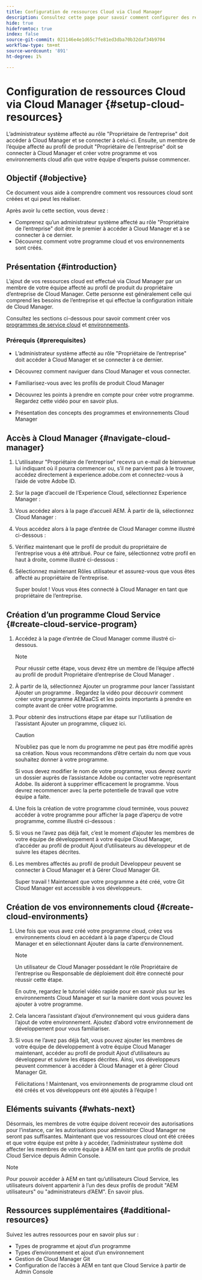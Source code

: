 ```yaml
---
title: Configuration de ressources Cloud via Cloud Manager
description: Consultez cette page pour savoir comment configurer des ressources Cloud via Cloud Manager
hide: true
hidefromtoc: true
index: false
source-git-commit: 021146e4e1d65c7fe81ed3dba70b32daf34b9704
workflow-type: tm+mt
source-wordcount: '891'
ht-degree: 1%

---
```


# Configuration de ressources Cloud via Cloud Manager {#setup-cloud-resources}

L’administrateur système affecté au rôle &quot;Propriétaire de l’entreprise&quot; doit accéder à Cloud Manager et se connecter à celui-ci. Ensuite, un membre de l’équipe affecté au profil de produit &quot;Propriétaire de l’entreprise&quot; doit se connecter à Cloud Manager et créer votre programme et vos environnements cloud afin que votre équipe d’experts puisse commencer.

## Objectif {#objective}

Ce document vous aide à comprendre comment vos ressources cloud sont créées et qui peut les réaliser.

Après avoir lu cette section, vous devez :

* Comprenez qu’un administrateur système affecté au rôle &quot;Propriétaire de l’entreprise&quot; doit être le premier à accéder à Cloud Manager et à se connecter à ce dernier.
* Découvrez comment votre programme cloud et vos environnements sont créés.

## Présentation {#introduction}

L’ajout de vos ressources cloud est effectué via Cloud Manager par un membre de votre équipe affecté au profil de produit du propriétaire d’entreprise de Cloud Manager. Cette personne est généralement celle qui comprend les besoins de l’entreprise et qui effectue la configuration initiale de Cloud Manager.

Consultez les sections ci-dessous pour savoir comment créer vos [programmes de service cloud](#create-cloud-service-program) et [environnements](#create-cloud-environments).

### Prérequis {#prerequisites}

* L’administrateur système affecté au rôle &quot;Propriétaire de l’entreprise&quot; doit accéder à Cloud Manager et se connecter à ce dernier.

* Découvrez comment naviguer dans Cloud Manager et vous connecter.

* Familiarisez-vous avec les profils de produit Cloud Manager

* Découvrez les points à prendre en compte pour créer votre programme. Regardez cette vidéo pour en savoir plus.

* Présentation des concepts des programmes et environnements Cloud Manager

## Accès à Cloud Manager {#navigate-cloud-manager}

1. L’utilisateur &quot;Propriétaire de l’entreprise&quot; recevra un e-mail de bienvenue lui indiquant où il pourra commencer ou, s’il ne parvient pas à le trouver, accédez directement à experience.adobe.com et connectez-vous à l’aide de votre Adobe ID.

1. Sur la page d’accueil de l’Experience Cloud, sélectionnez Experience Manager :


1. Vous accédez alors à la page d’accueil AEM. À partir de là, sélectionnez Cloud Manager :


1. Vous accédez alors à la page d’entrée de Cloud Manager comme illustré ci-dessous :


1. Vérifiez maintenant que le profil de produit du propriétaire de l’entreprise vous a été attribué. Pour ce faire, sélectionnez votre profil en haut à droite, comme illustré ci-dessous :


1. Sélectionnez maintenant Rôles utilisateur et assurez-vous que vous êtes affecté au propriétaire de l’entreprise.


   Super boulot ! Vous vous êtes connecté à Cloud Manager en tant que propriétaire de l’entreprise.

## Création d’un programme Cloud Service {#create-cloud-service-program}


1. Accédez à la page d’entrée de Cloud Manager comme illustré ci-dessous.

   >[!NOTE]
   >Pour réussir cette étape, vous devez être un membre de l’équipe affecté au profil de produit Propriétaire d’entreprise de Cloud Manager .

1. À partir de là, sélectionnez Ajouter un programme pour lancer l’assistant Ajouter un programme . Regardez la vidéo pour découvrir comment créer votre programme AEMaaCS et les points importants à prendre en compte avant de créer votre programme.

1. Pour obtenir des instructions étape par étape sur l’utilisation de l’assistant Ajouter un programme, cliquez ici.

   >[!CAUTION]
   >N’oubliez pas que le nom du programme ne peut pas être modifié après sa création. Nous vous recommandons d’être certain du nom que vous souhaitez donner à votre programme.

   Si vous devez modifier le nom de votre programme, vous devrez ouvrir un dossier auprès de l’assistance Adobe ou contacter votre représentant Adobe. Ils aideront à supprimer efficacement le programme. Vous devrez recommencer avec la perte potentielle de travail que votre équipe a faite.

1. Une fois la création de votre programme cloud terminée, vous pouvez accéder à votre programme pour afficher la page d’aperçu de votre programme, comme illustré ci-dessous :

1. Si vous ne l’avez pas déjà fait, c’est le moment d’ajouter les membres de votre équipe de développement à votre équipe Cloud Manager, d’accéder au profil de produit Ajout d’utilisateurs au développeur et de suivre les étapes décrites.

1. Les membres affectés au profil de produit Développeur peuvent se connecter à Cloud Manager et à Gérer Cloud Manager Git.


   Super travail ! Maintenant que votre programme a été créé, votre Git Cloud Manager est accessible à vos développeurs.


## Création de vos environnements cloud {#create-cloud-environments}

1. Une fois que vous avez créé votre programme cloud, créez vos environnements cloud en accédant à la page d’aperçu de Cloud Manager et en sélectionnant Ajouter dans la carte d’environnement.

   >[!NOTE]
   >Un utilisateur de Cloud Manager possédant le rôle Propriétaire de l’entreprise ou Responsable de déploiement doit être connecté pour réussir cette étape.

   En outre, regardez le tutoriel vidéo rapide pour en savoir plus sur les environnements Cloud Manager et sur la manière dont vous pouvez les ajouter à votre programme.

1. Cela lancera l’assistant d’ajout d’environnement qui vous guidera dans l’ajout de votre environnement. Ajoutez d’abord votre environnement de développement pour vous familiariser.

1. Si vous ne l’avez pas déjà fait, vous pouvez ajouter les membres de votre équipe de développement à votre équipe Cloud Manager maintenant, accéder au profil de produit Ajout d’utilisateurs au développeur et suivre les étapes décrites. Ainsi, vos développeurs peuvent commencer à accéder à Cloud Manager et à gérer Cloud Manager Git.


   Félicitations ! Maintenant, vos environnements de programme cloud ont été créés et vos développeurs ont été ajoutés à l’équipe !

## Eléments suivants {#whats-next}

Désormais, les membres de votre équipe doivent recevoir des autorisations pour l’instance, car les autorisations pour administrer Cloud Manager ne seront pas suffisantes. Maintenant que vos ressources cloud ont été créées et que votre équipe est prête à y accéder, l’administrateur système doit affecter les membres de votre équipe à AEM en tant que profils de produit Cloud Service depuis Admin Console.

>[!NOTE]
>Pour pouvoir accéder à AEM en tant qu’utilisateurs Cloud Service, les utilisateurs doivent appartenir à l’un des deux profils de produit &quot;AEM utilisateurs&quot; ou &quot;administrateurs d’AEM&quot;. En savoir plus.

## Ressources supplémentaires {#additional-resources}

Suivez les autres ressources pour en savoir plus sur :

* Types de programme et ajout d’un programme
* Types d’environnement et ajout d’un environnement
* Gestion de Cloud Manager Git
* Configuration de l’accès à AEM en tant que Cloud Service à partir de Admin Console
